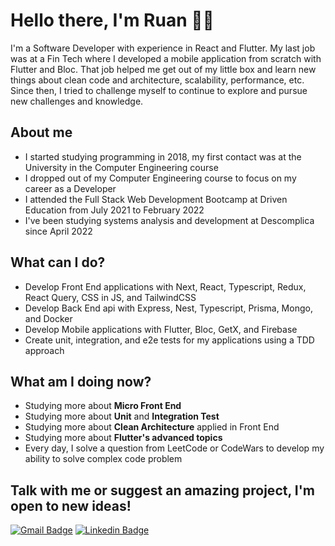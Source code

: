 # Hello there, I'm Ruan 👋🏼

I'm a Software Developer with experience in React and Flutter. My last job was at a Fin Tech where I developed a mobile application from scratch with Flutter and Bloc. That job helped me get out of my little box and learn new things about clean code and architecture, scalability, performance, etc. Since then, I tried to challenge myself to continue to explore and pursue new challenges and knowledge.

## About me

- I started studying programming in 2018, my first contact was at the University in the Computer Engineering course
- I dropped out of my Computer Engineering course to focus on my career as a Developer
- I attended the Full Stack Web Development Bootcamp at Driven Education from July 2021 to February 2022
- I've been studying systems analysis and development at Descomplica since April 2022

## What can I do?

- Develop Front End applications with Next, React, Typescript, Redux, React Query, CSS in JS, and TailwindCSS
- Develop Back End api with Express, Nest, Typescript, Prisma, Mongo, and Docker
- Develop Mobile applications with Flutter, Bloc, GetX, and Firebase
- Create unit, integration, and e2e tests for my applications using a TDD approach

## What am I doing now?

- Studying more about <strong>Micro Front End</strong>
- Studying more about <strong>Unit</strong> and <strong>Integration Test</strong>
- Studying more about <strong>Clean Architecture</strong> applied in Front End
- Studying more about <strong>Flutter's advanced topics</strong>
- Every day, I solve a question from LeetCode or CodeWars to develop my ability to solve complex code problem

## Talk with me or suggest an amazing project, I'm open to new ideas!

[![Gmail Badge](https://img.shields.io/badge/Gmail-D14836?style=for-the-badge&logo=gmail&logoColor=white)](mailto:ruanfailache@gmail.com)
[![Linkedin Badge](https://img.shields.io/badge/LinkedIn-0077B5?style=for-the-badge&logo=linkedin&logoColor=white)](https://linkedin.com/in/ruanfailache)
